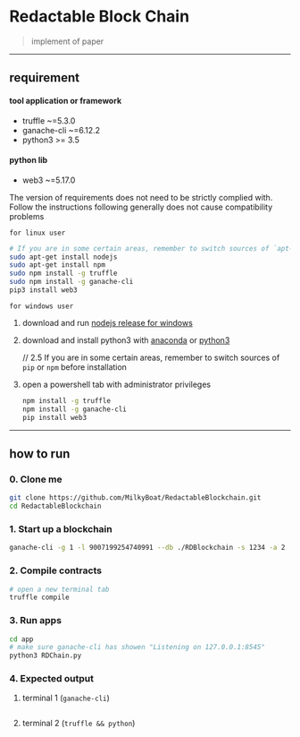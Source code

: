 # Redactable Block Chain

> implement of paper ` `

---

## requirement

#### tool application or framework
* truffle ~=5.3.0
* ganache-cli ~=6.12.2
* python3 >= 3.5

#### python lib
* web3 ~=5.17.0

The version of requirements does not need to be strictly complied with. Follow the instructions following generally does not cause compatibility problems

`for linux user`
```bash
# If you are in some certain areas, remember to switch sources of `apt-get`/`npm`/`pip3` before installation
sudo apt-get install nodejs
sudo apt-get install npm
sudo npm install -g truffle
sudo npm install -g ganache-cli
pip3 install web3
```

`for windows user`

1. download and run [nodejs release for windows](https://nodejs.org/dist/v14.16.1/node-v14.16.1-x64.msi)

2. download and install python3 with [anaconda](https://www.anaconda.com/products/individual#Downloads) or [python3](https://www.python.org/downloads/)

    // 2.5 If you are in some certain areas, remember to switch sources of `pip` or `npm` before installation

3. open a powershell tab with administrator privileges
    ```bash
    npm install -g truffle
    npm install -g ganache-cli
    pip install web3
    ```

---

## how to run

### 0. Clone me
```bash
git clone https://github.com/MilkyBoat/RedactableBlockchain.git
cd RedactableBlockchain
```

### 1. Start up a blockchain

```bash
ganache-cli -g 1 -l 9007199254740991 --db ./RDBlockchain -s 1234 -a 2
```

### 2. Compile contracts

```bash
# open a new terminal tab 
truffle compile
```

### 3. Run apps

```bash
cd app
# make sure ganache-cli has showen "Listening on 127.0.0.1:8545"
python3 RDChain.py
```

### 4. Expected output

1. terminal 1 (`ganache-cli`)
```

```
2. terminal 2 (`truffle && python`)
```

```

